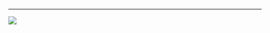 


---
[![](https://visitcount.itsvg.in/api?id=SNYUP&icon=0&color=0)](https://visitcount.itsvg.in)

<!-- Proudly created with GPRM ( https://gprm.itsvg.in ) -->
